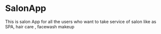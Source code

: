 # SalonApp
This is salon App for all the users who want to take  service of salon like as SPA, hair care , facewash makeup 
